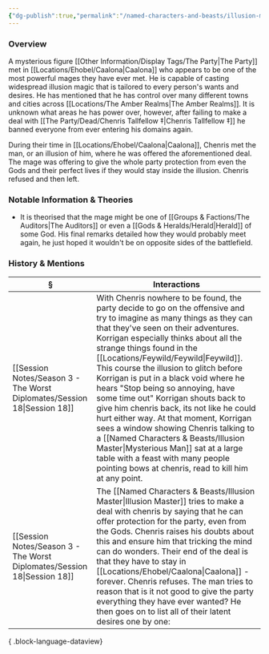 ```yaml
---
{"dg-publish":true,"permalink":"/named-characters-and-beasts/illusion-master/","tags":["NPC"],"updated":"2025-06-10T19:10:58.241+01:00"}
---
```



### Overview
A mysterious figure [[Other Information/Display Tags/The Party\|The Party]] met in [[Locations/Ehobel/Caalona\|Caalona]] who appears to be one of the most powerful mages they have ever met. He is capable of casting widespread illusion magic that is tailored to every person's wants and desires. He has mentioned that he has control over many different towns and cities across [[Locations/The Amber Realms\|The Amber Realms]]. It is unknown what areas he has power over, however, after failing to make a deal with [[The Party/Dead/Chenris Tallfellow ‡\|Chenris Tallfellow ‡]] he banned everyone from ever entering his domains again. 

During their time in [[Locations/Ehobel/Caalona\|Caalona]], Chenris met the man, or an illusion of him, where he was offered the aforementioned deal. The mage was offering to give the whole party protection from even the Gods and their perfect lives if they would stay inside the illusion. Chenris refused and then left. 

### Notable Information & Theories 
- It is theorised that the mage might be one of [[Groups & Factions/The Auditors\|The Auditors]] or even a [[Gods & Heralds/Herald\|Herald]] of some God. His final remarks detailed how they would probably meet again, he just hoped it wouldn't be on opposite sides of the battlefield. 

### History & Mentions
| §                                                                           | Interactions                                                                                                                                                                                                                                                                                                                                                                                                                                                                                                                                                                                                                                                                                     |
| --------------------------------------------------------------------------- | ------------------------------------------------------------------------------------------------------------------------------------------------------------------------------------------------------------------------------------------------------------------------------------------------------------------------------------------------------------------------------------------------------------------------------------------------------------------------------------------------------------------------------------------------------------------------------------------------------------------------------------------------------------------------------------------------ |
| [[Session Notes/Season 3 - The Worst Diplomates/Session 18\|Session 18]] | With Chenris nowhere to be found, the party decide to go on the offensive and try to imagine as many things as they can that they've seen on their adventures. Korrigan especially thinks about all the strange things found in the [[Locations/Feywild/Feywild\|Feywild]]. This course the illusion to glitch before Korrigan is put in a black void where he hears "Stop being so annoying, have some time out" Korrigan shouts back to give him chenris back, its not like he could hurt either way. At that moment, Korrigan sees a window showing Chenris talking to a [[Named Characters & Beasts/Illusion Master\|Mysterious Man]] sat at a large table with a feast with many people pointing bows at chenris, read to kill him at any point. |
| [[Session Notes/Season 3 - The Worst Diplomates/Session 18\|Session 18]] | The [[Named Characters & Beasts/Illusion Master\|Illusion Master]] tries to make a deal with chenris by saying that he can offer protection for the party, even from the Gods. Chenris raises his doubts about this and ensure him that tricking the mind can do wonders. Their end of the deal is that they have to stay in [[Locations/Ehobel/Caalona\|Caalona]] - forever. Chenris refuses. The man tries to reason that is it not good to give the party everything they have ever wanted? He then goes on to list all of their latent desires one by one:                                                                                                                                                                                                        |

{ .block-language-dataview}